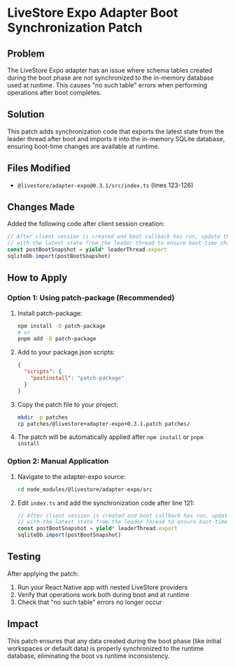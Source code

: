 # LiveStore Expo Adapter Boot Synchronization Patch

## Problem
The LiveStore Expo adapter has an issue where schema tables created during the boot phase are not synchronized to the in-memory database used at runtime. This causes "no such table" errors when performing operations after boot completes.

## Solution
This patch adds synchronization code that exports the latest state from the leader thread after boot and imports it into the in-memory SQLite database, ensuring boot-time changes are available at runtime.

## Files Modified
- `@livestore/adapter-expo@0.3.1/src/index.ts` (lines 123-126)

## Changes Made
Added the following code after client session creation:

```typescript
// After client session is created and boot callback has run, update the in-memory database
// with the latest state from the leader thread to ensure boot-time changes are synchronized
const postBootSnapshot = yield* leaderThread.export
sqliteDb.import(postBootSnapshot)
```

## How to Apply

### Option 1: Using patch-package (Recommended)
1. Install patch-package:
   ```bash
   npm install -D patch-package
   # or
   pnpm add -D patch-package
   ```

2. Add to your package.json scripts:
   ```json
   {
     "scripts": {
       "postinstall": "patch-package"
     }
   }
   ```

3. Copy the patch file to your project:
   ```bash
   mkdir -p patches
   cp patches/@livestore+adapter-expo+0.3.1.patch patches/
   ```

4. The patch will be automatically applied after `npm install` or `pnpm install`

### Option 2: Manual Application
1. Navigate to the adapter-expo source:
   ```bash
   cd node_modules/@livestore/adapter-expo/src
   ```

2. Edit `index.ts` and add the synchronization code after line 121:
   ```typescript
   // After client session is created and boot callback has run, update the in-memory database
   // with the latest state from the leader thread to ensure boot-time changes are synchronized
   const postBootSnapshot = yield* leaderThread.export
   sqliteDb.import(postBootSnapshot)
   ```

## Testing
After applying the patch:
1. Run your React Native app with nested LiveStore providers
2. Verify that operations work both during boot and at runtime
3. Check that "no such table" errors no longer occur

## Impact
This patch ensures that any data created during the boot phase (like initial workspaces or default data) is properly synchronized to the runtime database, eliminating the boot vs runtime inconsistency.